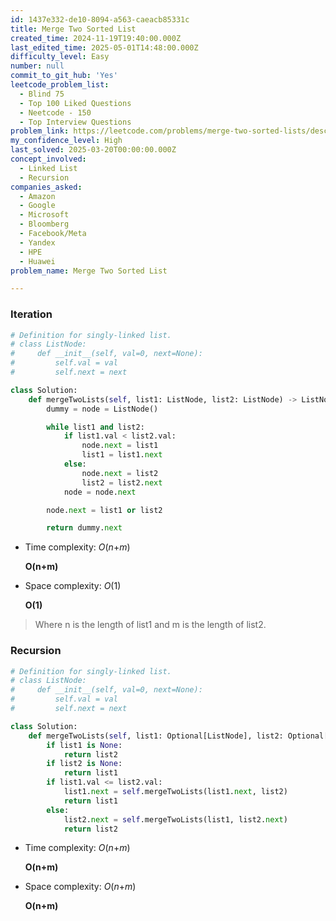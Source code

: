 ```yaml
---
id: 1437e332-de10-8094-a563-caeacb85331c
title: Merge Two Sorted List
created_time: 2024-11-19T19:40:00.000Z
last_edited_time: 2025-05-01T14:48:00.000Z
difficulty_level: Easy
number: null
commit_to_git_hub: 'Yes'
leetcode_problem_list:
  - Blind 75
  - Top 100 Liked Questions
  - Neetcode - 150
  - Top Interview Questions
problem_link: https://leetcode.com/problems/merge-two-sorted-lists/description/
my_confidence_level: High
last_solved: 2025-03-20T00:00:00.000Z
concept_involved:
  - Linked List
  - Recursion
companies_asked:
  - Amazon
  - Google
  - Microsoft
  - Bloomberg
  - Facebook/Meta
  - Yandex
  - HPE
  - Huawei
problem_name: Merge Two Sorted List

---
```


### Iteration

```python
# Definition for singly-linked list.
# class ListNode:
#     def __init__(self, val=0, next=None):
#         self.val = val
#         self.next = next

class Solution:
    def mergeTwoLists(self, list1: ListNode, list2: ListNode) -> ListNode:
        dummy = node = ListNode()

        while list1 and list2:
            if list1.val < list2.val:
                node.next = list1
                list1 = list1.next
            else:
                node.next = list2
                list2 = list2.next
            node = node.next

        node.next = list1 or list2

        return dummy.next
```

*   Time complexity: *O*(*n*+*m*)

    **O(n+m)**

*   Space complexity: *O*(1)

    **O(1)**

> Where n is the length of list1 and m is the length of list2.

### Recursion

```python
# Definition for singly-linked list.
# class ListNode:
#     def __init__(self, val=0, next=None):
#         self.val = val
#         self.next = next

class Solution:
    def mergeTwoLists(self, list1: Optional[ListNode], list2: Optional[ListNode]) -> Optional[ListNode]:
        if list1 is None:
            return list2
        if list2 is None:
            return list1
        if list1.val <= list2.val:
            list1.next = self.mergeTwoLists(list1.next, list2)
            return list1
        else:
            list2.next = self.mergeTwoLists(list1, list2.next)
            return list2
```

*   Time complexity: *O*(*n*+*m*)

    **O(n+m)**

*   Space complexity: *O*(*n*+*m*)

    **O(n+m)**
